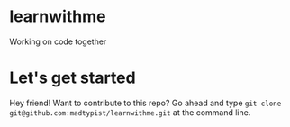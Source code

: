 # learnwithme
Working on code together

# Let's get started
Hey friend! Want to contribute to this repo? Go ahead and type 
`git clone git@github.com:madtypist/learnwithme.git`
at the command line.
